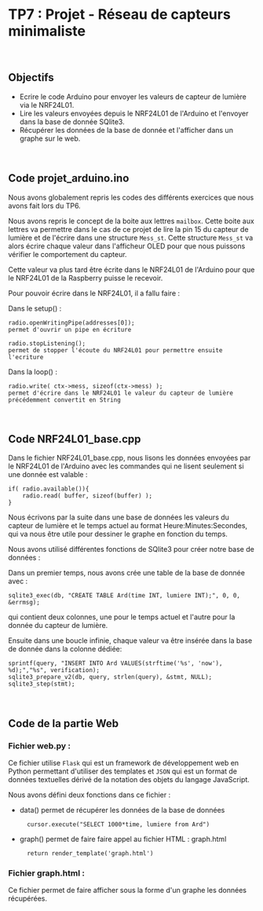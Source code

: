 # TP7 : Projet - Réseau de capteurs minimaliste

&nbsp;

## Objectifs

- Ecrire le code Arduino pour envoyer les valeurs de capteur de lumière via le NRF24L01.
- Lire les valeurs envoyées depuis le NRF24L01 de l'Arduino et l'envoyer dans la base de donnée SQlite3.
- Récupérer les données de la base de donnée et l'afficher dans un graphe sur le web.

&nbsp;

## Code projet_arduino.ino

Nous avons globalement repris les codes des différents exercices que nous avons fait lors du TP6.

Nous avons repris le concept de la boite aux lettres `mailbox`. Cette boite aux lettres va permettre dans le cas de ce projet de lire la pin 15 du capteur de lumière et de l'écrire dans une structure `Mess_st`. Cette structure `Mess_st` va alors écrire chaque valeur dans l'afficheur OLED pour que nous puissons vérifier le comportement du capteur.

Cette valeur va plus tard être écrite dans le NRF24L01 de l'Arduino pour que le NRF24L01 de la Raspberry puisse le recevoir.

Pour pouvoir écrire dans le NRF24L01, il a fallu faire :

Dans le setup() : 

	radio.openWritingPipe(addresses[0]);
	permet d'ouvrir un pipe en écriture
	
	radio.stopListening();
	permet de stopper l'écoute du NRF24L01 pour permettre ensuite l'ecriture

Dans la loop() : 

	radio.write( ctx->mess, sizeof(ctx->mess) );
	permet d'écrire dans le NRF24L01 le valeur du capteur de lumière précédemment convertit en String 

&nbsp;

## Code NRF24L01_base.cpp

Dans le fichier NRF24L01_base.cpp, nous lisons les données envoyées par le NRF24L01 de l'Arduino avec les commandes qui ne lisent seulement si une donnée est valable :

	if( radio.available()){
		radio.read( buffer, sizeof(buffer) );	
	}

Nous écrivons par la suite dans une base de données les valeurs du capteur de lumière et le temps actuel au format Heure:Minutes:Secondes, qui va nous être utile pour dessiner le graphe en fonction du temps.

Nous avons utilisé différentes fonctions de SQlite3 pour créer notre base de données :

Dans un premier temps, nous avons crée une table de la base de donnée avec :

	sqlite3_exec(db, "CREATE TABLE Ard(time INT, lumiere INT);", 0, 0, &errmsg);

qui contient deux colonnes, une pour le temps actuel et l'autre pour la donnée du capteur de lumière.

Ensuite dans une boucle infinie, chaque valeur va être insérée dans la base de donnée dans la colonne dédiée: 

	sprintf(query, "INSERT INTO Ard VALUES(strftime('%s', 'now'), %d);","%s", verification);
	sqlite3_prepare_v2(db, query, strlen(query), &stmt, NULL);
	sqlite3_step(stmt);

&nbsp;

## Code de la partie Web

### Fichier web.py :

Ce fichier utilise `Flask` qui est un framework de développement web en Python permettant d'utiliser des templates et `JSON` qui est un format de données textuelles dérivé de la notation des objets du langage JavaScript.

Nous avons défini deux fonctions dans ce fichier :

- data() permet de récupérer les données de la base de données 

		cursor.execute("SELECT 1000*time, lumiere from Ard")

- graph() permet de faire faire appel au fichier HTML : graph.html

	 	return render_template('graph.html')

### Fichier graph.html : 

Ce fichier permet de faire afficher sous la forme d'un graphe les données récupérées.